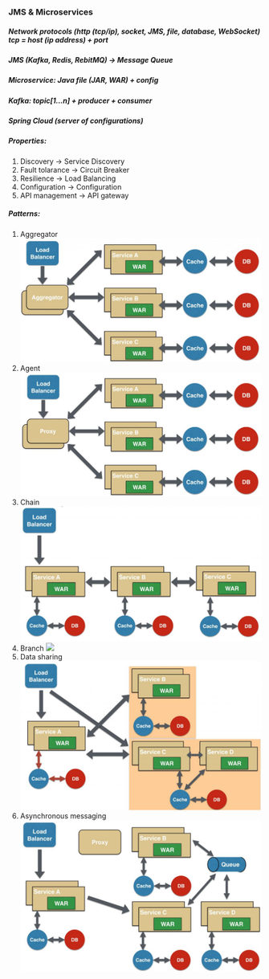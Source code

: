 ### JMS & Microservices

##### Network protocols (http (tcp/ip), socket, JMS, file, database, WebSocket)  tcp = host (ip address) + port

##### JMS (Kafka, Redis, RebitMQ) -> Message Queue

##### Microservice: Java file (JAR, WAR) + config

##### Kafka: topic[1...n] + producer + consumer

##### Spring Cloud (server of configurations)

##### Properties:

1. Discovery -> Service Discovery
2. Fault tolarance -> Circuit Breaker
3. Resilience -> Load Balancing
4. Configuration -> Configuration
5. API management -> API gateway

##### Patterns:

1. Aggregator
   ![](pattern_1.png)
2. Agent
   ![](pattern_2.png)
3. Chain
   ![](pattern_3.png)
4. Branch
   ![](pattern_4.png)
5. Data sharing
   ![](pattern_5.png)
6. Asynchronous messaging
   ![](pattern_6.png)


